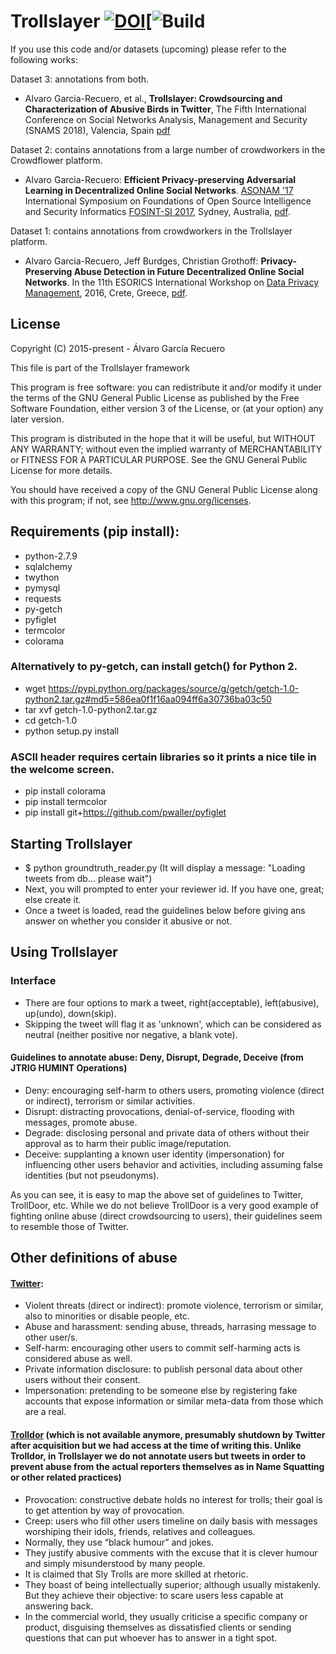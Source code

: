 # Trollslayer [![DOI](https://zenodo.org/badge/80379199.svg)](https://zenodo.org/badge/latestdoi/80379199)[![Build](https://dockerbuildbadges.quelltext.eu/status.svg?organization=algarecu&repository=trollslayer)
If you use this code and/or datasets (upcoming) please refer to the following works:

Dataset 3: annotations from both.
* Alvaro Garcia-Recuero, et al., **Trollslayer: Crowdsourcing and Characterization of Abusive Birds in Twitter**, The Fifth International Conference on Social Networks Analysis, Management and Security (SNAMS 2018), Valencia, Spain [pdf](https://arxiv.org/pdf/1812.06156)

Dataset 2: contains annotations from a large number of crowdworkers in the Crowdflower platform.
* Alvaro Garcia-Recuero: **Efficient Privacy-preserving Adversarial Learning in Decentralized Online Social Networks**. [ASONAM '17](http://asonam.cpsc.ucalgary.ca/2017/ASONAM2017Program.pdf) International Symposium on Foundations of Open Source Intelligence and Security Informatics [FOSINT-SI 2017](http://fosint-si.cpsc.ucalgary.ca/2017/), Sydney, Australia, [pdf](https://hal.inria.fr/hal-01572193).

Dataset 1: contains annotations from crowdworkers in the Trollslayer platform.
* Alvaro Garcia-Recuero, Jeff Burdges, Christian Grothoff: **Privacy-Preserving Abuse Detection in Future Decentralized Online Social Networks**. In the 11th ESORICS International Workshop on [Data Privacy Management](http://dpm2016.di.unimi.it/), 2016, Crete, Greece, [pdf](https://hal.inria.fr/hal-01355951).

## License
Copyright (C) 2015-present - Álvaro García Recuero

This file is part of the Trollslayer framework

This program is free software: you can redistribute it and/or
modify it under the terms of the GNU General Public License
as published by the Free Software Foundation, either version 3
of the License, or (at your option) any later version.

This program is distributed in the hope that it will be useful,
but WITHOUT ANY WARRANTY; without even the implied warranty of
MERCHANTABILITY or FITNESS FOR A PARTICULAR PURPOSE. See the
GNU General Public License for more details.

You should have received a copy of the GNU General Public License
along with this program; if not, see <http://www.gnu.org/licenses>.

## Requirements (pip install):
* python-2.7.9
* sqlalchemy
* twython
* pymysql
* requests
* py-getch
* pyfiglet
* termcolor
* colorama

### Alternatively to py-getch, can install getch() for Python 2.
* wget https://pypi.python.org/packages/source/g/getch/getch-1.0-python2.tar.gz#md5=586ea0f1f16aa094ff6a30736ba03c50
* tar xvf getch-1.0-python2.tar.gz
* cd getch-1.0
* python setup.py install

### ASCII header requires certain libraries so it prints a nice tile in the welcome screen.
* pip install colorama
* pip install termcolor
* pip install git+https://github.com/pwaller/pyfiglet

## Starting Trollslayer
+ $ python groundtruth_reader.py (It will display a message: "Loading tweets from db... please wait")
+ Next, you will prompted to enter your reviewer id. If you have one, great; else create it.
+ Once a tweet is loaded, read the guidelines below before giving ans answer on whether you consider it abusive or not.

## Using Trollslayer
### Interface
+ There are four options to mark a tweet, right(acceptable), left(abusive), up(undo), down(skip).
+ Skipping the tweet will flag it as 'unknown', which can be considered as neutral (neither positive nor negative, a blank vote).

#### Guidelines to annotate abuse: Deny, Disrupt, Degrade, Deceive (from JTRIG HUMINT Operations)
+ Deny: encouraging self-harm to others users, promoting violence (direct or indirect), terrorism or similar activities.
+ Disrupt: distracting provocations, denial-of-service, flooding with messages, promote abuse.
+ Degrade: disclosing personal and private data of others without their approval as to harm their public image/reputation.
+ Deceive: supplanting a known user identity (impersonation) for influencing other users behavior and activities,
  including assuming false identities (but not pseudonyms).

As you can see, it is easy to map the above set of guidelines to Twitter, TrollDoor, etc.
While we do not believe TrollDoor is a very good example of fighting online abuse (direct crowdsourcing to users),
their guidelines seem to resemble those of Twitter.

## Other definitions of abuse
#### [Twitter](https://support.twitter.com/articles/20169997-abusive-behavior-policy):
+ Violent threats (direct or indirect): promote violence, terrorism or similar, also to minorities or disable people, etc.
+ Abuse and harassment: sending abuse, threads, harrasing message to other user/s.
+ Self-harm: encouraging other users to commit self-harming acts is considered abuse as well.
+ Private information disclosure: to publish personal data about other users without their consent.
+ Impersonation: pretending to be someone else by registering fake accounts that expose information or similar
  meta-data from those which are a real.

#### [Trolldor](https://www.trolldor.com/faq) (which is not available anymore, presumably shutdown by Twitter after acquisition but we had access at the time of writing this. Unlike Trolldor, in Trollslayer we do not annotate users but tweets in order to prevent abuse from the actual reporters themselves as in Name Squatting or other related practices)
+ Provocation: constructive debate holds no interest for trolls; their goal is to get attention by way of provocation.
+ Creep: users who fill other users timeline on daily basis with messages worshiping their idols, friends, relatives and
  colleagues.
+ Normally, they use “black humour” and jokes.
+ They justify abusive comments with the excuse that it is clever humour and simply misunderstood by many people.
+ It is claimed that Sly Trolls are more skilled at rhetoric.
+ They boast of being intellectually superior; although usually mistakenly. But they achieve their objective: to scare
  users less capable at answering back.
+ In the commercial world, they usually criticise a specific company or product, disguising themselves as dissatisfied
  clients or sending questions that can put whoever has to answer in a tight spot.

